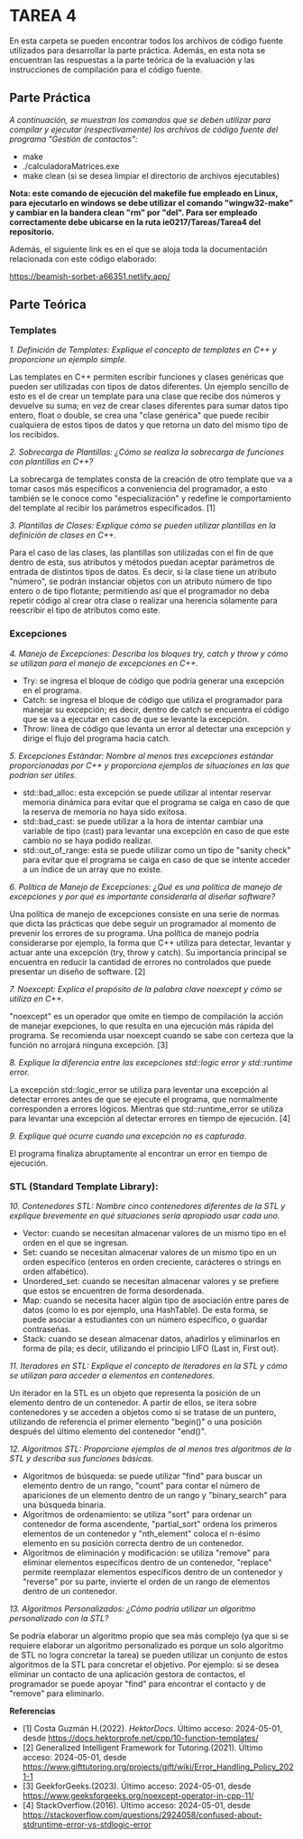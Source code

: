 # TAREA 4

En esta carpeta se pueden encontrar todos los archivos de código fuente utilizados para desarrollar la parte práctica. Además, en esta nota se encuentran las respuestas a la parte teórica de la evaluación y las instrucciones de compilación para el código fuente.

## Parte Práctica

*A continuación, se muestran los comandos que se deben utilizar para compilar y ejecutar (respectivamente) los archivos de código fuente del programa "Gestión de contactos":*

+ make
+ ./calculadoraMatrices.exe
+ make clean (si se desea limpiar el directorio de archivos ejecutables)

**Nota: este comando de ejecución del makefile fue empleado en Linux, para ejecutarlo en windows se debe utilizar el comando "wingw32-make" y cambiar en la bandera clean "rm" por "del". Para ser empleado correctamente debe ubicarse en la ruta ie0217/Tareas/Tarea4 del repositorio.**

Además, el siguiente link es en el que se aloja toda la documentación relacionada con este código elaborado:

https://beamish-sorbet-a66351.netlify.app/

## Parte Teórica

### Templates

*1. Definición de Templates: Explique el concepto de templates en C++ y proporcione un ejemplo simple.*

Las templates en C++ permiten escribir funciones y clases genéricas que pueden ser utilizadas con tipos de datos diferentes. Un ejemplo sencillo de esto es el de crear un template para una clase que recibe dos números y devuelve su suma; en vez de crear clases diferentes para sumar datos tipo entero, float o double, se crea una "clase genérica" que puede recibir cualquiera de estos tipos de datos y que retorna un dato del mismo tipo de los recibidos.

*2. Sobrecarga de Plantillas: ¿Cómo se realiza la sobrecarga de funciones con plantillas en C++?*

La sobrecarga de templates consta de la creación de otro template que va a tomar casos más específicos a conveniencia del programador, a esto también se le conoce como "especialización" y redefine le comportamiento del template al recibir los parámetros especificados. [1]

*3. Plantillas de Clases: Explique cómo se pueden utilizar plantillas en la definición de clases en C++.*

Para el caso de las clases, las plantillas son utilizadas con el fin de que dentro de esta, sus atributos y métodos puedan aceptar parámetros de entrada de distintos tipos de datos. Es decir, si la clase tiene un atributo "número", se podrán instanciar objetos con un atributo número de tipo entero o de tipo flotante; permitiendo así que el programador no deba repetir código al crear otra clase o realizar una herencia sólamente para reescribir el tipo de atributos como este.

### Excepciones

*4. Manejo de Excepciones: Describa los bloques try, catch y throw y cómo se utilizan para el manejo de excepciones en C++.*

- Try: se ingresa el bloque de código que podría generar una excepción en el programa.
- Catch: se ingresa el bloque de código que utiliza el programador para manejar su excepción; es decir, dentro de catch se encuentra el código que se va a ejecutar en caso de que se levante la excepción.
- Throw: línea de código que levanta un error al detectar una excepción y dirige el flujo del programa hacia catch.

*5. Excepciones Estándar: Nombre al menos tres excepciones estándar proporcionadas por C++ y proporciona ejemplos de situaciones en las que podrían ser útiles.*

- std::bad_alloc: esta excepción se puede utilizar al intentar reservar memoria dinámica para evitar que el programa se caiga en caso de que la reserva de memoria no haya sido exitosa.
- std::bad_cast: se puede utilizar a la hora de intentar cambiar una variable de tipo (cast) para levantar una excepción en caso de que este cambio no se haya podido realizar.
- std::out_of_range: esta se puede utilizar como un tipo de "sanity check" para evitar que el programa se caiga en caso de que se intente acceder a un índice de un array que no existe.

*6. Política de Manejo de Excepciones: ¿Qué es una política de manejo de excepciones y por qué es importante considerarla al diseñar software?*

Una política de manejo de excepciones consiste en una serie de normas que dicta las prácticas que debe seguir un programador al momento de prevenir los errores de su programa. Una política de manejo podría considerarse por ejemplo, la forma que C++ utiliza para detectar, levantar y actuar ante una excepción (try, throw y catch). Su importancia principal se encuentra en reducir la cantidad de errores no controlados que puede presentar un diseño de software. [2]

*7. Noexcept: Explica el propósito de la palabra clave noexcept y cómo se utiliza en C++.*

"noexcept" es un operador que omite en tiempo de compilación la acción de manejar exepciones, lo que resulta en una ejecución más rápida del programa. Se recomienda usar noexcept cuando se sabe con certeza que la función no arrojará ninguna excepción. [3]

*8. Explique la diferencia entre las excepciones std::logic error y std::runtime error.*

La excepción std::logic_error se utiliza para leventar una excepción al detectar errores antes de que se ejecute el programa, que normalmente corresponden a errores lógicos. Mientras que std::runtime_error se utiliza para levantar una excepción al detectar errores en tiempo de ejecución. [4]

*9. Explique qué ocurre cuando una excepción no es capturada.*

El programa finaliza abruptamente al encontrar un error en tiempo de ejecución.

### STL (Standard Template Library):

*10. Contenedores STL: Nombre cinco contenedores diferentes de la STL y explique brevemente en qué situaciones sería apropiado usar cada uno.*

- Vector: cuando se necesitan almacenar valores de un mismo tipo en el orden en el que se ingresan.
- Set: cuando se necesitan almacenar valores de un mismo tipo en un orden específico (enteros en orden creciente, carácteres o strings en orden alfabético).
- Unordered_set: cuando se necesitan almacenar valores y se prefiere que estos se encuentren de forma desordenada.
- Map: cuando se necesita hacer algún tipo de asociación entre pares de datos (como lo es por ejemplo, una HashTable). De esta forma, se puede asociar a estudiantes con un número específico, o guardar contraseñas.
- Stack: cuando se desean almacenar datos, añadirlos y eliminarlos en forma de pila; es decir, utilizando el principio LIFO (Last in, First out).

*11. Iteradores en STL: Explique el concepto de iteradores en la STL y cómo se utilizan para acceder a elementos en contenedores.*

Un iterador en la STL es un objeto que representa la posición de un elemento dentro de un contenedor. A partir de ellos, se itera sobre contenedores y se acceden a objetos como si se tratase de un puntero, utilizando de referencia el primer elemento "begin()" o una posición después del último elemento del contenedor "end()".

*12. Algoritmos STL: Proporcione ejemplos de al menos tres algoritmos de la STL y describa sus funciones básicas.*

- Algoritmos de búsqueda: se puede utilizar "find" para buscar un elemento dentro de un rango, "count" para contar el número de apariciones de un elemento dentro de un rango y "binary_search" para una búsqueda binaria.
- Algoritmos de ordenamiento: se utiliza "sort" para ordenar un contenedor de forma ascendente, "partial_sort" ordena los primeros elementos de un contenedor y "nth_element" coloca el n-ésimo elemento en su posición correcta dentro de un contenedor.
- Algoritmos de eliminación y modificación: se utiliza "remove" para eliminar elementos específicos dentro de un contenedor, "replace" permite reemplazar elementos específicos dentro de un contenedor y "reverse" por su parte, invierte el orden de un rango de elementos dentro de un contenedor.

*13. Algoritmos Personalizados: ¿Cómo podría utilizar un algoritmo personalizado con la STL?*

Se podría elaborar un algoritmo propio que sea más complejo (ya que si se requiere elaborar un algoritmo personalizado es porque un solo algoritmo de STL no logra concretar la tarea) se pueden utilizar un conjunto de estos algoritmos de la STL para concretar el objetivo. Por ejemplo: si se desea eliminar un contacto de una aplicación gestora de contactos, el programador se puede apoyar "find" para encontrar el contacto y de "remove" para eliminarlo.

**Referencias**

- [1] Costa Guzmán H.(2022). *HektorDocs*. Último acceso: 2024-05-01, desde https://docs.hektorprofe.net/cpp/10-function-templates/
- [2] Generalized Intelligent Framework for Tutoring.(2021). Último acceso: 2024-05-01, desde https://www.gifttutoring.org/projects/gift/wiki/Error_Handling_Policy_2021-1
- [3] GeekforGeeks.(2023). Último acceso: 2024-05-01, desde https://www.geeksforgeeks.org/noexcept-operator-in-cpp-11/
- [4] StackOverflow.(2016). Último acceso: 2024-05-01, desde https://stackoverflow.com/questions/2924058/confused-about-stdruntime-error-vs-stdlogic-error